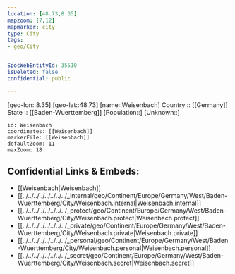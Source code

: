 ```yaml
---
location: [48.73,8.35] 
mapzoom: [7,12] 
mapmarker: city 
type: City
tags:
- geo/City


SpocWebEntityId: 35510
isDeleted: false
confidential: public

---
```

[geo-lon::8.35] 
[geo-lat::48.73] 
[name::Weisenbach] 
Country :: [[Germany]]  
State :: [[Baden-Wuerttemberg]] 
[Population::] 
[Unknown::] 


```leaflet
id: Weisenbach
coordinates: [[Weisenbach]] 
markerFile: [[Weisenbach]] 
defaultZoom: 11 
maxZoom: 18
```


## Confidential Links & Embeds: 
- [[Weisenbach|Weisenbach]]  
- [[../../../../../../../../_internal/geo/Continent/Europe/Germany/West/Baden-Wuerttemberg/City/Weisenbach.internal|Weisenbach.internal]] 
- [[../../../../../../../../_protect/geo/Continent/Europe/Germany/West/Baden-Wuerttemberg/City/Weisenbach.protect|Weisenbach.protect]] 
- [[../../../../../../../../_private/geo/Continent/Europe/Germany/West/Baden-Wuerttemberg/City/Weisenbach.private|Weisenbach.private]] 
- [[../../../../../../../../_personal/geo/Continent/Europe/Germany/West/Baden-Wuerttemberg/City/Weisenbach.personal|Weisenbach.personal]] 
- [[../../../../../../../../_secret/geo/Continent/Europe/Germany/West/Baden-Wuerttemberg/City/Weisenbach.secret|Weisenbach.secret]] 
